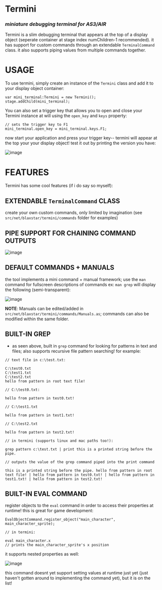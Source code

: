 # Termini
### *miniature debugging terminal for AS3/AIR*


Termini is a slim debugging terminal that appears at the top of a display object (seperate container at stage index numChildren-1 recommended). it has support for custom commands through an extendable `TerminalCommand` class. it also supports piping values from multiple commands together.

# USAGE
To use termini, simply create an instance of the `Termini` class and add it to your display object container:

```
var mini_terminal:Termini = new Termini();
stage.addChild(mini_terminal);
```

You can also set a trigger key that allows you to open and close your Termini instance at will using the `open_key` and `keys` property:

```
// sets the trigger key to F1
mini_terminal.open_key = mini_terminal.keys.F1;
```

now start your application and press your trigger key-- termini will appear at the top your your display object! test it out by printing the version you have:

![image](https://github.com/dyxribo/termini_as3/assets/6477128/e7da59bd-e100-4bd8-85f9-2821e8d99b1a)


# FEATURES

Termini has some cool features (if i do say so myself):

## EXTENDABLE `TerminalCommand` CLASS 
create your own custom commands, only limited by imagination (see `src/net/blaxstar/termini/commands` folder for examples)


## PIPE SUPPORT FOR CHAINING COMMAND OUTPUTS

![image](https://github.com/dyxribo/termini_as3/assets/6477128/ec1b476e-7433-469b-b6e5-9a65cfcfdeef)

## DEFAULT COMMANDS + MANUALS
the tool implements a mini command + manual framework; use the `man` command for fullscreen descriptions of commands ex: `man grep` will display the following (semi-transparent):

![image](https://github.com/dyxribo/termini_as3/assets/6477128/9cf6a374-000a-436f-a59b-3a1fe1bb50f8)

**NOTE**: Manuals can be edited/added in `src/net/blaxstar/termini/commands/Manuals.as`; commands can also be modified within the same folder.

## BUILT-IN GREP
- as seen above, built in `grep` command for looking for patterns in text and files; also supports recursive file pattern searching! for example:

```
// text file in c:\test.txt:

C:\test0.txt
C:\test1.txt
C:\test2.txt
hello from pattern in root text file!

// C:\test0.txt:

hello from pattern in test0.txt!

// C:\test1.txt

hello from pattern in test1.txt!

// C:\test2.txt

hello from pattern in test2.txt!

// in termini (supports linux and mac paths too!):

grep pattern c:\test.txt | print this is a printed string before the pipe.

// outputs the value of the grep command piped into the print command

this is a printed string before the pipe. hello from pattern in root text file! | hello from pattern in test0.txt! | hello from pattern in test1.txt! | hello from pattern in test2.txt!
```
## BUILT-IN EVAL COMMAND
register objects to the `eval` command in order to access their properties at runtime! this is great for game development:

```
EvalObjectCommand.register_object("main_character", main_character_sprite);

// in termini:

eval main_character.x
// prints the main_character_sprite's x position
```

it supports nested properties as well:

![image](https://github.com/dyxribo/termini_as3/assets/6477128/01e3c39c-64ca-49c5-aa1e-fc769ef7b057)


this command doesnt yet support setting values at runtime just yet (just haven't gotten around to implementing the command yet), but it is on the list!

